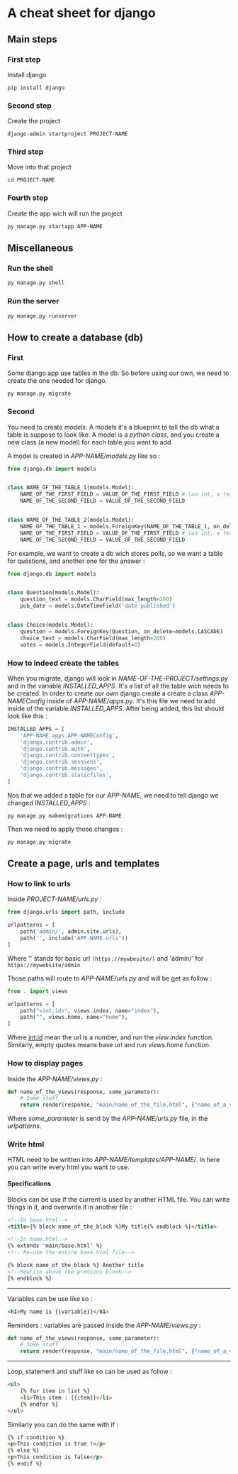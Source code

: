 # A cheat sheet for django

## Main steps

### First step

Install django

```shell
pip install django
```

### Second step

Create the project

```shell
django-admin startproject PROJECT-NAME
```

### Third step

Move into that project

```shell
cd PROJECT-NAME
```

### Fourth step

Create the app wich will run the project

```shell
py manage.py startapp APP-NAME
```

## Miscellaneous

### Run the shell

```bash
py manage.py shell
```

### Run the server

```shell
py manage.py runserver
```

## How to create a database (db)

### First

Some django app use tables in the db. So before using our own, we need to create the one needed for django.

```shell
py manage.py migrate
```

### Second

You need to create _models_. A models it's a blueprint to tell the db what a table is suppose to look like. A model is a _python class_, and you create a new class (a new model) for each table you want to add.

A model is created in _APP-NAME/models.py_ like so :

```python
from django.db import models


class NAME_OF_THE_TABLE_1(models.Model):
    NAME_OF_THE_FIRST_FIELD = VALUE_OF_THE_FIRST_FIELD # (an int, a text, a long text, a date...)
    NAME_OF_THE_SECOND_FIELD = VALUE_OF_THE_SECOND_FIELD


class NAME_OF_THE_TABLE_2(models.Model):
    NAME_OF_THE_TABLE_1 = models.ForeignKey(NAME_OF_THE_TABLE_1, on_delete=models.CASCADE) # it means the second table is linked with the first one, and if we delete the first one, we also delete this one
    NAME_OF_THE_FIRST_FIELD = VALUE_OF_THE_FIRST_FIELD # (an int, a text, a long text, a date...)
    NAME_OF_THE_SECOND_FIELD = VALUE_OF_THE_SECOND_FIELD
```

For example, we want to create a db wich stores polls, so we want a table for questions, and another one for the answer :

```python
from django.db import models


class Question(models.Model):
    question_text = models.CharField(max_length=200)
    pub_date = models.DateTimeField('date published')


class Choice(models.Model):
    question = models.ForeignKey(Question, on_delete=models.CASCADE)
    choice_text = models.CharField(max_length=200)
    votes = models.IntegerField(default=0)
```

### How to indeed create the tables

When you migrate, django will look in *NAME-OF-THE-PROJECT/settings.py* and in the variable *INSTALLED_APPS*. It's a list of all the table wich needs to be created. In order to create our own django create a create a class *APP-NAMEConfig* inside of *APP-NAME/apps.py*. It's this file we need to add inside of the variable *INSTALLED_APPS*. After being added, this list should look like this :

```python
INSTALLED_APPS = [
    'APP-NAME.apps.APP-NAMEConfig',
    'django.contrib.admin',
    'django.contrib.auth',
    'django.contrib.contenttypes',
    'django.contrib.sessions',
    'django.contrib.messages',
    'django.contrib.staticfiles',
]
```

Nos that we added a table for our *APP-NAME*, we need to tell django we changed *INSTALLED_APPS* :

```shell
py manage.py makemigrations APP-NAME
```

Then we need to apply those changes :

```shell
py manage.py migrate
```

## Create a page, urls and templates

### How to link to urls

Inside _PROJECT-NAME/urls.py_ :

```python
from django.urls import path, include

urlpatterns = [
    path('admin/', admin.site.urls),
    path('', include("APP-NAME.urls"))
]
```

Where '' stands for basic url `(https://mywbesite/)` and 'admin/' for `https://mywebsite/admin`

Those paths will route to _APP-NAME/urls.py_ and will be get as follow :

```python
from . import views

urlpatterns = [
    path("<int:id>", views.index, name="index"),
    path("", views.home, name="home"),
]
```

Where <int:id> mean the url is a number, and run the _view.index_ function. Similarly, empty quotes means base url and run _views.home_ function.

### How to display pages

Inside the _APP-NAME/views.py_ :

```python
def name_of_the_views(response, some_parameter):
    # Some stuff
    return render(response, "main/name_of_the_file.html", {"name_of_a_variable_in_html":the_var_itself}) # Where {} can hold variables you want to pass into you html file
```

Where *some_parameter* is send by the _APP-NAME/urls.py_ file, in the _urlpatterns_.

### Write html

HTML need to be written into _APP-NAME/templates/APP-NAME/_. In here you can write every html you want to use.

#### Specifications

Blocks can be use if the current is used by another HTML file. You can write things in it, and overwrite it in another file :

```html
<!--In base.html-->
<title>{% block name_of_the_block %}My title{% endblock %}</title>
```

```html
<!--In home.html-->
{% extends 'main/base.html' %}
<!-- Re-use the entire base.html file-->

{% block name_of_the_block %} Another title
<!--Rewrite above the previous block-->
{% endblock %}
```

---

Variables can be use like so :

```html
<h1>My name is {{variable}}</h1>
```

Reminders : variables are passed inside the _APP-NAME/views.py_ :

```python
def name_of_the_views(response, some_parameter):
    # Some stuff
    return render(response, "main/name_of_the_file.html", {"name_of_a_variable_in_html":the_var_itself}) # Where {} can hold variables you want to pass into you html file
```

---

Loop, statement and stuff like so can be used as follow :

```html
<ul>
    {% for item in list %}
    <li>This item : {{item}}</li>
    {% endfor %}
</ul>
```

Similarly you can do the same with if :

```html
{% if condition %}
<p>This condition is true !</p>
{% else %}
<p>This condition is false</p>
{% endif %}
```
